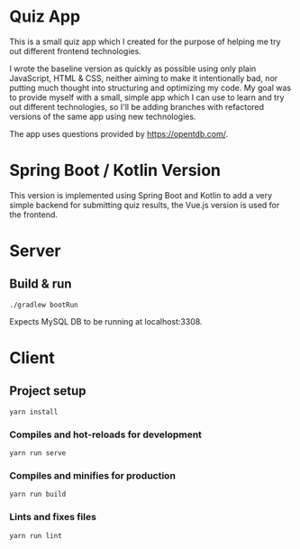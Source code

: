 # Quiz App

This is a small quiz app which I created for the purpose of helping me try out different frontend technologies. 

I wrote the baseline version as quickly as possible using only plain JavaScript, HTML & CSS, neither aiming to make it intentionally bad, nor putting much thought into structuring and optimizing my code.
My goal was to provide myself with a small, simple app which I can use to learn and try out different technologies, so I'll be adding branches with refactored versions of the same app using new technologies.

The app uses questions provided by https://opentdb.com/.


# Spring Boot / Kotlin Version
This version is implemented using Spring Boot and Kotlin to add a very simple backend for submitting quiz results, the Vue.js version is used for the frontend.

# Server

## Build & run
```
./gradlew bootRun
```
Expects MySQL DB to be running at localhost:3308.


# Client

## Project setup
```
yarn install
```

### Compiles and hot-reloads for development
```
yarn run serve
```

### Compiles and minifies for production
```
yarn run build
```

### Lints and fixes files
```
yarn run lint
```
